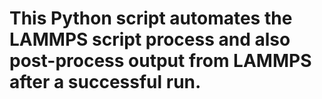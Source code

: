 # This Python script automates the LAMMPS script process and also post-process output from LAMMPS after a successful run.
